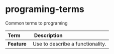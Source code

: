 # programing-terms
Common terms to programing

| Term | Description |
|:----|:----|
| **Feature** | Use to describe a functionality. |

